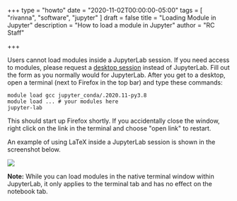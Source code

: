 +++
type = "howto"
date = "2020-11-02T00:00:00-05:00"
tags = [
  "rivanna", "software", "jupyter"
]
draft = false
title = "Loading Module in Jupyter"
description = "How to load a module in Jupyter"
author = "RC Staff"

+++

Users cannot load modules inside a JupyterLab session. If you need access to modules, please request a [desktop session](https://rivanna-portal.hpc.virginia.edu/pun/sys/dashboard/batch_connect/sys/uva_desktop/session_contexts/new) instead of JupyterLab. Fill out the form as you normally would for JupyterLab. After you get to a desktop, open a terminal (next to Firefox in the top bar) and type these commands:

```
module load gcc jupyter_conda/.2020.11-py3.8
module load ... # your modules here
jupyter-lab
```

This should start up Firefox shortly. If you accidentally close the window, right click on the link in the terminal and choose "open link" to restart.

An example of using LaTeX inside a JupyterLab session is shown in the screenshot below.

<img src="/images/howtos/jupyter-latex.png">

**Note:** While you can load modules in the native terminal window within JupyterLab, it only applies to the terminal tab and has no effect on the notebook tab.
